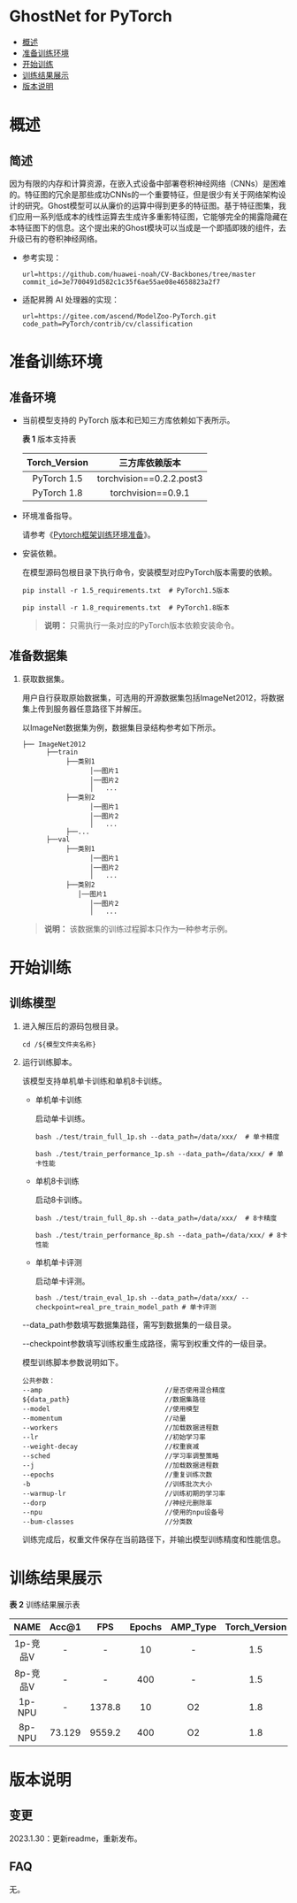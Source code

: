 # GhostNet for PyTorch

-   [概述](#概述)
-   [准备训练环境](#准备训练环境)
-   [开始训练](#开始训练)
-   [训练结果展示](#训练结果展示)
-   [版本说明](#版本说明)

# 概述

## 简述

  因为有限的内存和计算资源，在嵌入式设备中部署卷积神经网络（CNNs）是困难的。特征图的冗余是那些成功CNNs的一个重要特征，但是很少有关于网络架构设计的研究。Ghost模型可以从廉价的运算中得到更多的特征图。基于特征图集，我们应用一系列低成本的线性运算去生成许多重影特征图，它能够完全的揭露隐藏在本特征图下的信息。这个提出来的Ghost模块可以当成是一个即插即拨的组件，去升级已有的卷积神经网络。
- 参考实现：

  ```
  url=https://github.com/huawei-noah/CV-Backbones/tree/master 
  commit_id=3e7700491d582c1c35f6ae55ae08e4658823a2f7
  ```

- 适配昇腾 AI 处理器的实现：

  ```
  url=https://gitee.com/ascend/ModelZoo-PyTorch.git
  code_path=PyTorch/contrib/cv/classification
  ```


# 准备训练环境

## 准备环境

- 当前模型支持的 PyTorch 版本和已知三方库依赖如下表所示。

  **表 1**  版本支持表

  | Torch_Version      | 三方库依赖版本                                 |
  | :--------: | :----------------------------------------------------------: |
  | PyTorch 1.5 | torchvision==0.2.2.post3 |
  | PyTorch 1.8 | torchvision==0.9.1 |

- 环境准备指导。

  请参考《[Pytorch框架训练环境准备](https://www.hiascend.com/document/detail/zh/ModelZoo/pytorchframework/ptes)》。

- 安装依赖。

  在模型源码包根目录下执行命令，安装模型对应PyTorch版本需要的依赖。
  ```
  pip install -r 1.5_requirements.txt  # PyTorch1.5版本
  
  pip install -r 1.8_requirements.txt  # PyTorch1.8版本
  ```
  > **说明：** 
  >只需执行一条对应的PyTorch版本依赖安装命令。


## 准备数据集


1. 获取数据集。

   用户自行获取原始数据集，可选用的开源数据集包括ImageNet2012，将数据集上传到服务器任意路径下并解压。

   以ImageNet数据集为例，数据集目录结构参考如下所示。

   ```
   ├── ImageNet2012
         ├──train
              ├──类别1
                    │──图片1
                    │──图片2
                    │   ...       
              ├──类别2
                    │──图片1
                    │──图片2
                    │   ...   
              ├──...                     
         ├──val  
              ├──类别1
                    │──图片1
                    │──图片2
                    │   ...       
              ├──类别2
                 │──图片1
                    │──图片2
                    │   ...                
   ```

   > **说明：** 
   > 该数据集的训练过程脚本只作为一种参考示例。

# 开始训练

## 训练模型

1. 进入解压后的源码包根目录。

   ```
   cd /${模型文件夹名称} 
   ```

2. 运行训练脚本。

   该模型支持单机单卡训练和单机8卡训练。

   - 单机单卡训练

     启动单卡训练。

     ```
     bash ./test/train_full_1p.sh --data_path=/data/xxx/  # 单卡精度
     
     bash ./test/train_performance_1p.sh --data_path=/data/xxx/ # 单卡性能
     ```

   - 单机8卡训练

     启动8卡训练。

     ```
     bash ./test/train_full_8p.sh --data_path=/data/xxx/  # 8卡精度
     
     bash ./test/train_performance_8p.sh --data_path=/data/xxx/ # 8卡性能
     ```

   - 单机单卡评测

     启动单卡评测。

     ```
     bash ./test/train_eval_1p.sh --data_path=/data/xxx/ --checkpoint=real_pre_train_model_path # 单卡评测
     ```

   --data_path参数填写数据集路径，需写到数据集的一级目录。
   
   --checkpoint参数填写训练权重生成路径，需写到权重文件的一级目录。

   模型训练脚本参数说明如下。

   ```
   公共参数：
   --amp                               //是否使用混合精度
   ${data_path}                        //数据集路径
   --model                             //使用模型
   --momentum                          //动量   
   --workers                           //加载数据进程数
   --lr                                //初始学习率
   --weight-decay                      //权重衰减
   --sched                             //学习率调整策略
   --j                                 //加载数据进程数
   --epochs                            //重复训练次数
   -b                                  //训练批次大小
   --warmup-lr                         //训练初期的学习率
   --dorp                              //神经元删除率
   --npu                               //使用的npu设备号
   --bum-classes                       //分类数
   ```

   训练完成后，权重文件保存在当前路径下，并输出模型训练精度和性能信息。


# 训练结果展示

**表 2**  训练结果展示表

|   NAME   | Acc@1 | FPS  | Epochs | AMP_Type | Torch_Version |
| :------: | :---: | :--: | :----: | :------: | :-----------: |
| 1p-竞品V |   -   | -  |   10   |    -     |      1.5      |
| 8p-竞品V | - | - |  400   |    -     |      1.5      |
|  1p-NPU  |   -   | 1378.8  |   10   |    O2    |      1.8      |
|  8p-NPU  | 73.129 | 9559.2  |  400   |    O2    |      1.8      |


# 版本说明

## 变更

2023.1.30：更新readme，重新发布。


## FAQ

无。
